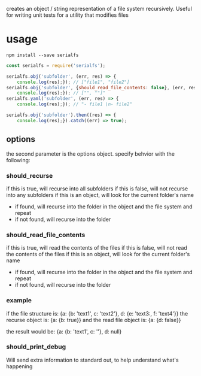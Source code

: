 creates an object / string representation of a file system recursively. Useful for writing unit tests for a utility that modifies files

# usage

```shell
npm install --save serialfs
```

```javascript
const serialfs = require('serialfs');

serialfs.obj('subfolder', (err, res) => {
    console.log(res);}); // ["file1", "file2"]
serialfs.obj('subfolder', {should_read_file_contents: false}, (err, res) => {
    console.log(res);}); // ["", ""]"
serialfs.yaml('subfolder', (err, res) => {
    console.log(res);}); // "- file1 \n- file2"

serialfs.obj('subfolder').then((res) => {
    console.log(res);}).catch((err) => true);
```

## options

the second parameter is the options object. specify behvior with the following:

### should_recurse

if this is true, will recurse into all subfolders
if this is false, will not recurse into any subfolders
if this is an object, will look for the current folder's name
- if found, will recurse into the folder in the object and the file system and repeat
- if not found, will recurse into the folder

### should_read_file_contents

if this is true, will read the contents of the files
if this is false, will not read the contents of the files
if this is an object, will look for the current folder's name
- if found, will recurse into the folder in the object and the file system and repeat
- if not found, will recurse into the folder

### example
if the file structure is:
{a: {b: 'text1', c: 'text2'}, d: {e: 'text3:, f: 'text4'}}
the recurse object is:
{a: {b: true}}
and the read file object is:
{a: {d: false}}

the result would be:
{a: {b: 'text1', c: ''}, d: null}

### should_print_debug

Will send extra information to standard out, to help understand what's happening
